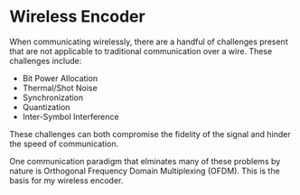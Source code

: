 # Wireless Encoder

When communicating wirelessly, there are a handful of challenges present that are not applicable to traditional communication over a wire. These challenges include:

- Bit Power Allocation
- Thermal/Shot Noise
- Synchronization
- Quantization
- Inter-Symbol Interference

These challenges can both compromise the fidelity of the signal and hinder the speed of communication.

One communication paradigm that elminates many of these problems by nature is Orthogonal Frequency Domain Multiplexing (OFDM). This is the basis for my wireless encoder.
